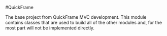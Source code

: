 ﻿#QuickFrame

The base project from QuickFrame MVC development.  This module contains classes that are used to build all of the other modules and, for the most part will not be implemented directly.
